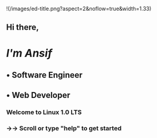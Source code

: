 !(/images/ed-title.png?aspect=2&noflow=true&width=1.33)


##   Hi there, 

#  *I'm Ansif*

##   • Software Engineer
##   • Web Developer





### Welcome to Linux 1.0 LTS
### →→ Scroll or type "help" to get started
